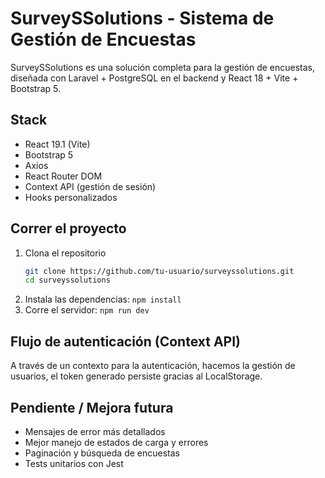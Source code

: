 # SurveySSolutions - Sistema de Gestión de Encuestas

SurveySSolutions es una solución completa para la gestión de encuestas, diseñada con Laravel + PostgreSQL en el backend y React 18 + Vite + Bootstrap 5.

## Stack

- React 19.1  (Vite)
- Bootstrap 5
- Axios
- React Router DOM
- Context API (gestión de sesión)
- Hooks personalizados

## Correr el proyecto

1. Clona el repositorio
    ```sh
    git clone https://github.com/tu-usuario/surveyssolutions.git
    cd surveyssolutions
    ```
2. Instala las dependencias: `npm install`
3. Corre el servidor: `npm run dev`


## Flujo de autenticación (Context API)

A través de un contexto para la autenticación, hacemos la gestión de usuarios, el token generado persiste gracias al LocalStorage.


##  Pendiente / Mejora futura

- Mensajes de error más detallados
- Mejor manejo de estados de carga y errores
- Paginación y búsqueda de encuestas
- Tests unitarios con Jest
